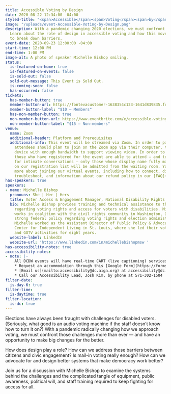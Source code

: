 ```yaml
---
title: Accessible Voting by Design
date: 2020-08-22 12:34:00 -04:00
styled-title: "<span>Accessible</span><span>Voting</span><span>by</span><span> Design</span>"
image: "/uploads/event-Accessible-Voting-by-Design.png"
description: With a pandemic changing 2020 elections, we must confront voting challenges.
  Learn about the role of design in accessible voting and how this movement works
  to break down barriers.
event-date: 2020-09-23 12:00:00 -04:00
start-time: 12:00 PM
end-time: 1:00 PM
image-alt: A photo of speaker Michelle Bishop smiling.
status:
  is-featured-on-home: true
  is-featured-on-events: false
  is-sold-out: false
  sold-out-message: This Event is Sold Out.
  is-coming-soon: false
  has-occurred: false
tickets:
  has-member-button: true
  member-button-url: https://fontevacustomer-1638354c123-1641d839835.force.com/services/oauth2/authorize?client_id=3MVG9nthuDc9owbcOq7_07W.HriOQQPWTbMkrpOla.ajDQlTHf4_uby_mhwylcX.mJBU2O2SppTiZMS0J_HJd&response_type=code&redirect_uri=https://ikit.aiga.org/ikit_national_util/ikit-national-util-sso-redirect/&state=https%3A%2F%2Fdc.aiga.org%2Fevent%2Faccessible-voting-by-design%2F%3Fredirect_source%3Deventbrite_register
  member-button-label: "$10 — Members"
  has-non-member-button: true
  non-member-button-url: https://www.eventbrite.com/e/accessible-voting-by-design-tickets-117840308535
  non-member-button-label: "$15 — Non-members"
venue:
  name: Zoom
  additional-header: Platform and Prerequisites
  additional-info: This event will be streamed via Zoom. In order to participate fully,
    attendees should plan to join on the Zoom app via their computer, tablet, or mobile
    device with enough bandwidth to support viewing video. In order to ensure only
    those who have registered for the event are able to attend — and to create space
    for intimate conversations — only those whose display name fully matches the name
    on our registration list will be admitted from the waiting room. You can find
    more about joining our virtual events, including how to connect, directions to
    troubleshoot, and information about our refund policy in our [FAQ](/faqs/).
has-speakers: true
speakers:
- name: Michelle Bishop
  pronouns: She | Her | Hers
  title: Voter Access & Engagement Manager, National Disability Rights Network
  bio: Michelle Bishop provides training and technical assistance to the P&A network
    regarding voting rights and access for voters with disabilities. Michelle also
    works in coalition with the civil rights community in Washington, DC to ensure
    strong federal policy regarding voting rights and election administration. Previously,
    Michelle worked as the Assistant Director of Public Policy & Advocacy at Paraquad
    Center for Independent Living in St. Louis, where she led their voting rights
    and GOTV activities for eight years.
  website-label: LinkedIn
  website-url: 'https://www.linkedin.com/in/michellebishopmsw '
has-accessibility-notes: true
accessibility-notes:
- note: |-
    All DCDW events will have real-time CART (live captioning) services. If you need any additional accommodations, please contact us before 9/14 by, through the provided Google Form, or by phone. We honor your privacy and no personally identifying information (e.g. your name) is required to request an accommodation.
    * Request an accommodation through this [Google Form](https://forms.gle/gAQviAo5cTwWYGWV6)
    * [Email us](mailto:accessibility@dc.aiga.org) at accessibility@dc.aiga.org.
    * Call our Accessibility Lead, Josh Kim, by phone at 571-302-1504
filter-date:
  is-day-6: true
filter-time:
  is-daytime: true
filter-location:
  is-dc: true
---
```


Elections have always been fraught with challenges for disabled voters. (Seriously, what good is an audio voting machine if the staff doesn’t know how to turn it on?) With a pandemic radically changing how we approach voting, we must confront those challenges more than ever — and have an opportunity to make big changes for the better.

How does design play a role? How can we address those barriers between citizens and civic engagement? Is mail-in voting really enough? How can we advocate for and design better systems that make democracy work better?

Join us for a discussion with Michelle Bishop to examine the systems behind the challenges and the complicated tangle of equipment, public awareness, political will, and staff training required to keep fighting for access for all.